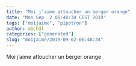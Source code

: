 ```yaml
---
title: "Moi j’aime attoucher un berger orange"
date: "Mon Sep  2 06:48:34 CEST 2019"
tags: ["moijaime", "pipotron"]
author: m1ch3l
categories: ["generated"]
slug: "moijaime/2019-09-02-06:48:34"
---
```


Moi j’aime attoucher un berger orange
